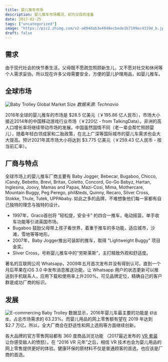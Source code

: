 ```yaml
---
title: 婴儿推车市场
description: 婴儿推车市场概况，初为父母的准备
date: 2017-02-25
tags: ["uncategorized"]
image: "https://pic2.zhimg.com/v2-a894dab3e4948ecbede1b7199ec4319d_b.jpg"
draft: false
---
```


## 需求
由于现代社会的快节奏生活，父母既不愿疏忽照顾新生儿，又不愿对社交和休闲等个人需求妥协。所以现在许多父母需要安全，方便的婴儿护理用品，如婴儿推车。

## 全球市场
![Baby Trolley Global Market Size](/assets/images/posts/GgdBW9j.jpg)
_数据来源: Technavio_

2016年全球的婴儿推车的市场是 $28.5 亿美元（￥195.86 亿人民币），市场大小接近2014年的中国移动游戏行业市场（￥220亿 - from TalkingData）。非洲的高人口增长率将继续带动市场的发展。中国虽然国情不同（老一辈会帮忙照顾婴儿），随着年轻白领成家和二胎政策，在北上广深等国际城市的婴儿车需求也会大大提高。预计2021年其市场大小将达到 $3.775 亿美元（￥259.43 亿人民币 - 按当前汇率）。

## 厂商与特点
全球市场上的婴儿推车厂商主要有 Baby Jogger, Bebecar, Bugaboo, Chicco, iCandy, Bebetto, Brevi, Britax, Coletto, Concord, Go-Go Babyz, Hartan, Inglesina, Joovy, Mamas and Papas, Mazi-Cosi, Mima, Mothercare, Mountain Buggy, Peg Perego, phil&teds, Quinny, Recaro, Silver Cross, Stokke, Thule, Tutek, UPPAbaby. 如此之多的品牌，不难想象他们每一家都有自己独特的理念与独特的设计。

- 1997年，Graco首创将 ”轻松提，安全卡” 的四合一推车，电动摇篮，单手收车功能等引进英国市场。
- Bugaboo 鼓励父母带上孩子看世界，着重于推车的多功能，适应城市，沙滩，雪地等等地形。
- 2007年，Baby Jogger推出可装卸的推车，取得 "Lightweight Buggy" 项目金奖。
- Sliver Cross，号称婴儿推车中的“劳斯莱斯”，主打精致外观和舒适度。

著名的互联网公司 Whatsapp，2009年五月首次发布并没有得到认可。直到一个月后苹果在iOS 3.0 中发布消息推送功能，让 Whatsapp 用户的状态更新可以推送到手机联系人，应用下载和使用率上升200%。可见品牌定位，精确自己的客户群是成功厂商的标识。

## 发展
![E-commercing Baby Trolley](/assets/images/posts/n0eoDyt.jpg)
数据显示，2016年婴儿车最主要的功能是 `舒适度`，占总市场需求的 63.23%。而婴儿用品的网上零售额有望在 2019 年达到 $2.7 万亿。所以，全大厂商会在舒适性和网上选购等方面继续创新。

各大品牌的官方零售网站都有 360 度商品浏览功能 （2017最近发布的 [VR 套装](https://techcrunch.com/2017/02/23/the-hardlight-vr-suit-will-vibrate-all-of-your-bodily-buttons/) 让你感受敌人的愤怒）。在 “2016 VR 元年”之后，相信 VR 技术也会为婴儿用品的网上零售提供更好的体验。健康环保的原材料不仅是普通顾客的首选，也应该是厂商的首选。